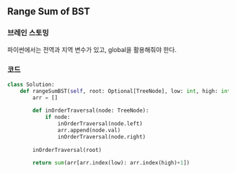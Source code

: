 ## Range Sum of BST


### 브레인 스토밍

파이썬에서는 전역과 지역 변수가 있고, global을 활용해줘야 한다.


### 코드

```python
class Solution:
    def rangeSumBST(self, root: Optional[TreeNode], low: int, high: int) -> int:
        arr = []
        
        def inOrderTraversal(node: TreeNode):
            if node:
                inOrderTraversal(node.left)
                arr.append(node.val)
                inOrderTraversal(node.right)
        
        inOrderTraversal(root)
        
        return sum(arr[arr.index(low): arr.index(high)+1])
```
